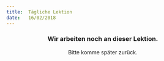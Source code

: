 ```yaml
---
title:  Tägliche Lektion
date:   16/02/2018
---
```


### <center>Wir arbeiten noch an dieser Lektion.</center>
<center>Bitte komme später zurück.</center>